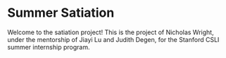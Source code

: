 # Summer Satiation


Welcome to the satiation project! This is the project of Nicholas Wright, under the mentorship of Jiayi Lu and Judith Degen, for the Stanford CSLI summer internship program.

